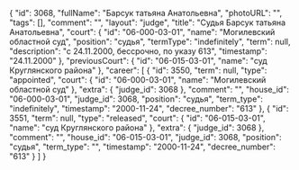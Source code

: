 {
    "id": 3068,
    "fullName": "Барсук татьяна Анатольевна",
    "photoURL": "",
    "tags": [],
    "comment": "",
    "layout": "judge",
    "title": "Судья Барсук татьяна Анатольевна",
    "court": {
        "id": "06-000-03-01",
        "name": "Могилевский областной суд",
        "position": "судья",
        "termType": "indefinitely",
        "term": null,
        "description": "c 24.11.2000, бессрочно, по указу 613",
        "timestamp": "24.11.2000"
    },
    "previousCourt": {
        "id": "06-015-03-01",
        "name": "суд Круглянского района"
    },
    "career": [
        {
            "id": 3550,
            "term": null,
            "type": "appointed",
            "court": {
                "id": "06-000-03-01",
                "name": "Могилевский областной суд"
            },
            "extra": {
                "judge_id": 3068
            },
            "comment": "",
            "house_id": "06-000-03-01",
            "judge_id": 3068,
            "position": "судья",
            "term_type": "indefinitely",
            "timestamp": "2000-11-24",
            "decree_number": "613"
        },
        {
            "id": 3551,
            "term": null,
            "type": "released",
            "court": {
                "id": "06-015-03-01",
                "name": "суд Круглянского района"
            },
            "extra": {
                "judge_id": 3068
            },
            "comment": "",
            "house_id": "06-015-03-01",
            "judge_id": 3068,
            "position": "судья",
            "term_type": "",
            "timestamp": "2000-11-24",
            "decree_number": "613"
        }
    ]
}